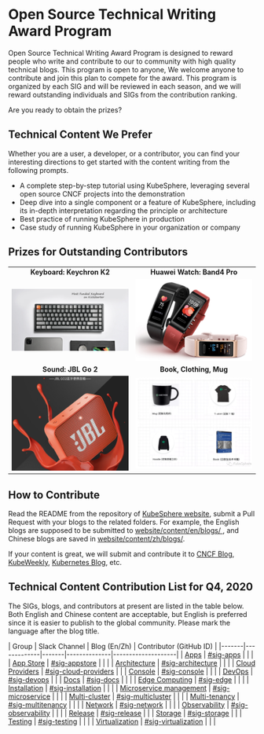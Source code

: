 # Open Source Technical Writing Award Program

Open Source Technical Writing Award Program is designed to reward people who write and contribute to our to community with high quality technical blogs. This program is open to anyone, We welcome anyone to contribute and join this plan to compete for the award. This program is organized by each SIG and will be reviewed in each season, and we will reward outstanding individuals and SIGs from the contribution ranking. 

Are you ready to obtain the prizes?

## Technical Content We Prefer

Whether you are a user, a developer, or a contributor, you can find your interesting directions to get started with the content writing from the following prompts.

- A complete step-by-step tutorial using KubeSphere, leveraging several open source CNCF projects into the demonstration
- Deep dive into a single component or a feature of KubeSphere, including its in-depth interpretation regarding the principle or architecture
- Best practice of running KubeSphere in production
- Case study of running KubeSphere in your organization or company

## Prizes for Outstanding Contributors 

<table>
  <tr>
      <td width="50%" align="center"><b>Keyboard: Keychron K2</b></td>
      <td width="50%" align="center"><b>Huawei Watch: Band4 Pro</b></td>
  </tr>
  <tr>
     <td><img src="images/prize-keyboard.png"/></td>
     <td><img src="images/prize-watch.png"/></td>
  </tr>
  <tr>
      <td width="50%" align="center"><b>Sound: JBL Go 2</b></td>
      <td width="50%" align="center"><b>Book, Clothing, Mug</b></td>
  </tr>
  <tr>
     <td><img src="images/prize-jbl.png"/></td>
     <td><img src="images/prize-logo.png"/></td>
  </tr>
</table>

## How to Contribute

Read the README from the repository of [KubeSphere website](https://github.com/kubesphere/website), submit a Pull Request with your blogs to the related folders. For example, the English blogs are supposed to be submitted to [website/content/en/blogs/
](https://github.com/kubesphere/website/tree/master/content/en/blogs), and Chinese blogs are saved in [website/content/zh/blogs/](https://github.com/kubesphere/website/tree/master/content/zh/blogs).

If your content is great, we will submit and contribute it to [CNCF Blog](https://www.cncf.io/blog/), [KubeWeekly](https://kubeweekly.io/), [Kubernetes Blog](https://kubernetes.io/blog/), etc. 

## Technical Content Contribution List for Q4, 2020

The SIGs, blogs, and contributors at present are listed in the table below. Both English and Chinese content are acceptable, but English is preferred since it is easier to publish to the global community. Please mark the language after the blog title.

| Group |  Slack Channel | Blog (En/Zh) | Contributor (GitHub ID) |
|-------|-------------|-------|--------------|--------------------|
| [Apps](./sig-apps/) | [#sig-apps](https://kubesphere.slack.com/messages/sig-apps) |  |  |
| [App Store](./sig-appstore) |  [#sig-appstore](https://kubesphere.slack.com/messages/sig-appstore) |   |  |
| [Architecture](./sig-architecture) | [#sig-architecture](https://kubesphere.slack.com/messages/sig-architecture) |   |  |
| [Cloud Providers](./sig-cloud-providers) | [#sig-cloud-providers](https://kubesphere.slack.com/messages/sig-cloud-providers) |  |
| [Console](./sig-console) | [#sig-console](https://kubesphere.slack.com/messages/sig-console) | |  |
| [DevOps](./sig-devops) | [#sig-devops](https://kubesphere.slack.com/messages/sig-devops) | |
| [Docs](./sig-docs) | [#sig-docs](https://kubesphere.slack.com/messages/sig-docs) | | |
| [Edge Computing](./sig-edge) | [#sig-edge](https://kubesphere.slack.com/messages/sig-edge) | |  |
| [Installation](./sig-installation) | [#sig-installation](https://kubesphere.slack.com/messages/sig-installation) | |  |
| [Microservice management](./sig-microservice) | [#sig-microservice](https://kubesphere.slack.com/messages/sig-microservice) | |  |
| [Multi-cluster](./sig-multicluster) | [#sig-multicluster](https://kubesphere.slack.com/messages/sig-multicluster) | | |
| [Multi-tenancy](./sig-multitenancy) | [#sig-multitenancy](https://kubesphere.slack.com/messages/sig-multitenancy) | |  |
| [Network](./sig-network) | [#sig-network](https://kubesphere.slack.com/messages/sig-network) | |  |
| [Observability](sig-observability) | [#sig-observability](https://kubesphere.slack.com/messages/sig-observability) | |  |
| [Release](./sig-release) | [#sig-release](https://kubesphere.slack.com/messages/sig-release) |  |
| [Storage](./sig-storage) | [#sig-storage](https://kubesphere.slack.com/messages/sig-storage) |  |
| [Testing](./sig-testing) | [#sig-testing](https://kubesphere.slack.com/messages/sig-testing) | |  |
| [Virtualization](./sig-virtualization) | [#sig-virtualization](https://kubesphere.slack.com/messages/sig-virtualization) | |  |

